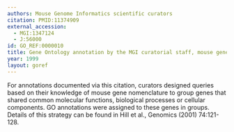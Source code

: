 ```yaml
--- 
authors: Mouse Genome Informatics scientific curators
citation: PMID:11374909
external_accession: 
  - MGI:1347124
  - J:56000
id: GO_REF:0000010
title: Gene Ontology annotation by the MGI curatorial staff, mouse gene nomenclature
year: 1999
layout: goref
---
```


For annotations documented via this citation, curators designed queries based on their knowledge of mouse gene nomenclature to group genes that shared common molecular functions, biological processes or cellular components. GO annotations were assigned to these genes in groups. Details of this strategy can be found in Hill et al., Genomics (2001) 74:121-128.
